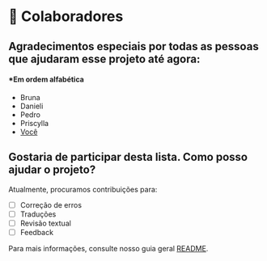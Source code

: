 # 🤝 Colaboradores

## Agradecimentos especiais por todas as pessoas que ajudaram esse projeto até agora:

#### \*Em ordem alfabética

* Bruna<!--(https://github.com/PERFIL)-->
* Danieli<!--(https://github.com/PERFIL) -->
* Pedro<!--(https://github.com/PERFIL) -->
* Priscylla<!--(https://github.com/PERFIL) -->
* [Você](aguardando-url-do-seu-perfil)

## Gostaria de participar desta lista. Como posso ajudar o projeto?

Atualmente, procuramos contribuições para:

- [ ] Correção de erros
- [ ] Traduções
- [ ] Revisão textual
- [ ] Feedback

Para mais informações, consulte nosso guia geral [README](README.md).
